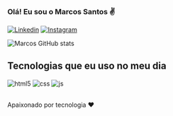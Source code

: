 ### Olá! Eu sou o Marcos Santos ✌️




[![Linkedin](https://img.shields.io/badge/LinkedIn-0077B5?style=for-the-badge&logo=linkedin&logoColor=white)](https://www.linkedin.com/in/marcos-paulo-dos-santos-623b7b250/)
[![Instagram](https://img.shields.io/badge/Instagram-E4405F?style=for-the-badge&logo=instagram&logoColor=white)](https://instagram.com/maarcos_1990)


![Marcos GitHub stats](https://github-readme-stats.vercel.app/api?username=marcossantos1990&show_icons=true&theme=dracula)

## Tecnologias que eu uso no meu dia

<div style="display: inline_block">
  <img align="center" alt="html5" src="https://img.shields.io/badge/HTML5-E34F26?style=for-the-badge&logo=html5&logoColor=white" />
  <img align="center" alt="css" src="https://img.shields.io/badge/CSS3-1572B6?style=for-the-badge&logo=css3&logoColor=white" />
  <img align="center" alt="js" src="https://img.shields.io/badge/JavaScript-F7DF1E?style=for-the-badge&logo=javascript&logoColor=black" />

  
</div><br/>

Apaixonado por tecnologia ❤️

